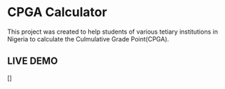 # CPGA Calculator

This project was created to help students of various tetiary institutions in Nigeria to calculate the Culmulative Grade Point(CPGA).

## LIVE DEMO
[]